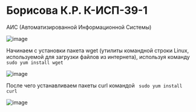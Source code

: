 <h1> Борисова К.Р. К-ИСП-39-1 </h1> 

АИС (Автоматизированной Информационной Системы)

![image](https://github.com/user-attachments/assets/079ecc14-8b07-4d55-aff2-41dac92cf19c)  

Начинаем с установки пакета wget (утилиты командной строки Linux, используемой для загрузки файлов из интернета), используя команду <code> sudo yum install wget </code>  

![image](https://github.com/user-attachments/assets/12b55244-1be3-48ac-b02a-21094399553e)  

После чего устанавливаем пакеты curl командой <code> sudo yum install curl </code>

![image](https://github.com/user-attachments/assets/41711237-f6ea-466c-9c84-fb84392c4d60)


